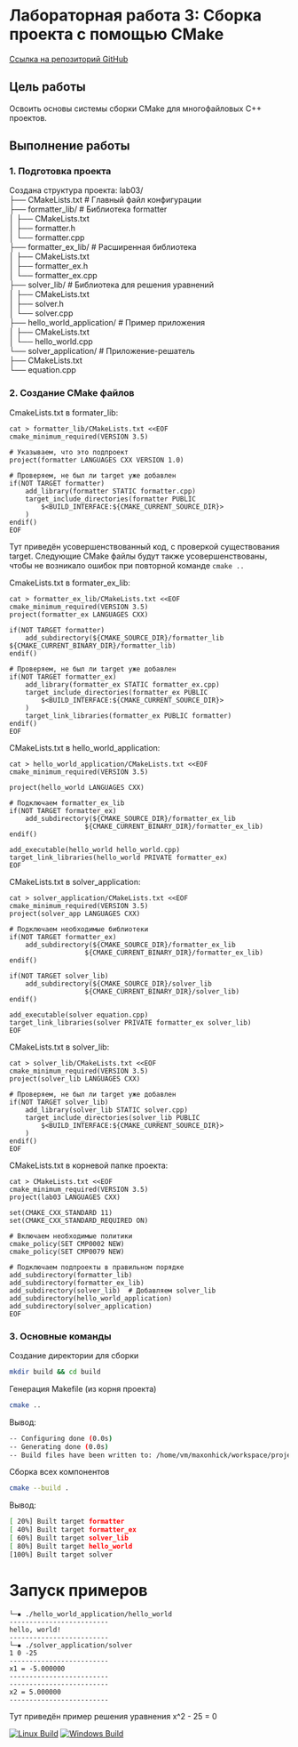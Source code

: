 # Лабораторная работа 3: Сборка проекта с помощью CMake

[Ссылка на репозиторий GitHub](https://github.com/maxonhick/Homework_Lab3)

## Цель работы
Освоить основы системы сборки CMake для многофайловых C++ проектов.

## Выполнение работы

### 1. Подготовка проекта

Создана структура проекта:
lab03/<br>
├── CMakeLists.txt # Главный файл конфигурации<br>
├── formatter_lib/ # Библиотека formatter<br>
│ ├── CMakeLists.txt<br>
│ ├── formatter.h<br>
│ └── formatter.cpp<br>
├── formatter_ex_lib/ # Расширенная библиотека<br>
│ ├── CMakeLists.txt<br>
│ ├── formatter_ex.h<br>
│ └── formatter_ex.cpp<br>
├── solver_lib/ # Библиотека для решения уравнений<br>
│ ├── CMakeLists.txt<br>
│ ├── solver.h<br>
│ └── solver.cpp<br>
├── hello_world_application/ # Пример приложения<br>
│ ├── CMakeLists.txt<br>
│ └── hello_world.cpp<br>
└── solver_application/ # Приложение-решатель<br>
  ├── CMakeLists.txt<br>
  └── equation.cpp<br>
### 2. Создание CMake файлов

CmakeLists.txt в formater_lib:
```
cat > formatter_lib/CMakeLists.txt <<EOF
cmake_minimum_required(VERSION 3.5)

# Указываем, что это подпроект
project(formatter LANGUAGES CXX VERSION 1.0)

# Проверяем, не был ли target уже добавлен
if(NOT TARGET formatter)
    add_library(formatter STATIC formatter.cpp)
    target_include_directories(formatter PUBLIC 
        $<BUILD_INTERFACE:${CMAKE_CURRENT_SOURCE_DIR}>
    )
endif()
EOF
```
Тут приведён усовершенствованный код, с проверкой существования target. Следующие CMake файлы будут также усовершенствованы, чтобы не возникало ошибок при повторной команде ```cmake ..```

CmakeLists.txt в formater_ex_lib:
```
cat > formatter_ex_lib/CMakeLists.txt <<EOF
cmake_minimum_required(VERSION 3.5)
project(formatter_ex LANGUAGES CXX)

if(NOT TARGET formatter)
    add_subdirectory(${CMAKE_SOURCE_DIR}/formatter_lib ${CMAKE_CURRENT_BINARY_DIR}/formatter_lib)
endif()

# Проверяем, не был ли target уже добавлен
if(NOT TARGET formatter_ex)
    add_library(formatter_ex STATIC formatter_ex.cpp)
    target_include_directories(formatter_ex PUBLIC
        $<BUILD_INTERFACE:${CMAKE_CURRENT_SOURCE_DIR}>
    )
    target_link_libraries(formatter_ex PUBLIC formatter)
endif()
EOF
```

CMakeLists.txt в hello_world_application:
```
cat > hello_world_application/CMakeLists.txt <<EOF
cmake_minimum_required(VERSION 3.5)

project(hello_world LANGUAGES CXX)

# Подключаем formatter_ex_lib
if(NOT TARGET formatter_ex)
    add_subdirectory(${CMAKE_SOURCE_DIR}/formatter_ex_lib 
                   ${CMAKE_CURRENT_BINARY_DIR}/formatter_ex_lib)
endif()

add_executable(hello_world hello_world.cpp)
target_link_libraries(hello_world PRIVATE formatter_ex)
EOF
```

CMakeLists.txt в solver_application:
```
cat > solver_application/CMakeLists.txt <<EOF
cmake_minimum_required(VERSION 3.5)
project(solver_app LANGUAGES CXX)

# Подключаем необходимые библиотеки
if(NOT TARGET formatter_ex)
    add_subdirectory(${CMAKE_SOURCE_DIR}/formatter_ex_lib 
                   ${CMAKE_CURRENT_BINARY_DIR}/formatter_ex_lib)
endif()

if(NOT TARGET solver_lib)
    add_subdirectory(${CMAKE_SOURCE_DIR}/solver_lib 
                   ${CMAKE_CURRENT_BINARY_DIR}/solver_lib)
endif()

add_executable(solver equation.cpp)
target_link_libraries(solver PRIVATE formatter_ex solver_lib)
EOF
```

CMakeLists.txt в solver_lib:
```
cat > solver_lib/CMakeLists.txt <<EOF
cmake_minimum_required(VERSION 3.5)
project(solver_lib LANGUAGES CXX)

# Проверяем, не был ли target уже добавлен
if(NOT TARGET solver_lib)
    add_library(solver_lib STATIC solver.cpp)
    target_include_directories(solver_lib PUBLIC
        $<BUILD_INTERFACE:${CMAKE_CURRENT_SOURCE_DIR}>
    )
endif()
EOF
```

CMakeLists.txt в корневой папке проекта:
```
cat > CMakeLists.txt <<EOF
cmake_minimum_required(VERSION 3.5)
project(lab03 LANGUAGES CXX)

set(CMAKE_CXX_STANDARD 11)
set(CMAKE_CXX_STANDARD_REQUIRED ON)

# Включаем необходимые политики
cmake_policy(SET CMP0002 NEW)
cmake_policy(SET CMP0079 NEW)

# Подключаем подпроекты в правильном порядке
add_subdirectory(formatter_lib)
add_subdirectory(formatter_ex_lib)
add_subdirectory(solver_lib)  # Добавляем solver_lib
add_subdirectory(hello_world_application)
add_subdirectory(solver_application)
EOF
```

### 3. Основные команды

Создание директории для сборки
```bash
mkdir build && cd build
```

Генерация Makefile (из корня проекта)
```bash
cmake ..
```
Вывод:
```bash
-- Configuring done (0.0s)
-- Generating done (0.0s)
-- Build files have been written to: /home/vm/maxonhick/workspace/projects/Homework_Lab03/build
```

Сборка всех компонентов
```bash
cmake --build .
```
Вывод:
```bash
[ 20%] Built target formatter
[ 40%] Built target formatter_ex
[ 60%] Built target solver_lib
[ 80%] Built target hello_world
[100%] Built target solver
```

# Запуск примеров
```
└─▪ ./hello_world_application/hello_world 
-------------------------
hello, world!
-------------------------
└─▪ ./solver_application/solver 
1 0 -25
-------------------------
x1 = -5.000000
-------------------------
-------------------------
x2 = 5.000000
-------------------------
```
Тут приведён пример решения уравнения x^2 - 25 = 0


[![Linux Build](https://github.com//lab04/actions/workflows/linux.yml/badge.svg)](https://github.com//lab04/actions/workflows/linux.yml)
[![Windows Build](https://github.com//lab04/actions/workflows/windows.yml/badge.svg)](https://github.com//lab04/actions/workflows/windows.yml)

